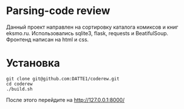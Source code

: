 # Parsing-code review
Данный проект направлен на сортировку каталога комиксов и книг eksmo.ru. Использовались sqlite3, flask, requests и BeatifulSoup. Фронтенд написан на html и css.
# Установка
```console
git clone git@github.com:DATTE1/coderew.git
cd coderew
./build.sh
```
После этого перейдите на http://127.0.0.1:8000/

